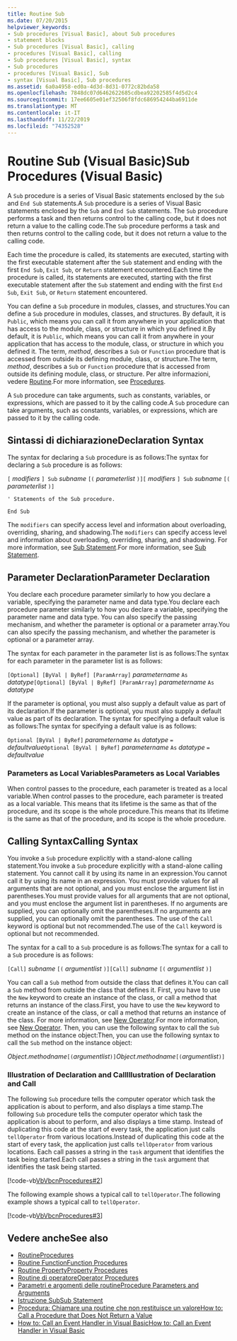 ```yaml
---
title: Routine Sub
ms.date: 07/20/2015
helpviewer_keywords:
- Sub procedures [Visual Basic], about Sub procedures
- statement blocks
- Sub procedures [Visual Basic], calling
- procedures [Visual Basic], calling
- Sub procedures [Visual Basic], syntax
- Sub procedures
- procedures [Visual Basic], Sub
- syntax [Visual Basic], Sub procedures
ms.assetid: 6a0a4958-ed0a-4d3d-8d31-0772c82bda58
ms.openlocfilehash: 7848dc07d6462622685cdbea92202585f4d5d2c4
ms.sourcegitcommit: 17ee6605e01ef32506f8fdc686954244ba6911de
ms.translationtype: MT
ms.contentlocale: it-IT
ms.lasthandoff: 11/22/2019
ms.locfileid: "74352528"
---
```

# <a name="sub-procedures-visual-basic"></a><span data-ttu-id="fb55c-102">Routine Sub (Visual Basic)</span><span class="sxs-lookup"><span data-stu-id="fb55c-102">Sub Procedures (Visual Basic)</span></span>
<span data-ttu-id="fb55c-103">A `Sub` procedure is a series of Visual Basic statements enclosed by the `Sub` and `End Sub` statements.</span><span class="sxs-lookup"><span data-stu-id="fb55c-103">A `Sub` procedure is a series of Visual Basic statements enclosed by the `Sub` and `End Sub` statements.</span></span> <span data-ttu-id="fb55c-104">The `Sub` procedure performs a task and then returns control to the calling code, but it does not return a value to the calling code.</span><span class="sxs-lookup"><span data-stu-id="fb55c-104">The `Sub` procedure performs a task and then returns control to the calling code, but it does not return a value to the calling code.</span></span>  
  
 <span data-ttu-id="fb55c-105">Each time the procedure is called, its statements are executed, starting with the first executable statement after the `Sub` statement and ending with the first `End Sub`, `Exit Sub`, or `Return` statement encountered.</span><span class="sxs-lookup"><span data-stu-id="fb55c-105">Each time the procedure is called, its statements are executed, starting with the first executable statement after the `Sub` statement and ending with the first `End Sub`, `Exit Sub`, or `Return` statement encountered.</span></span>  
  
 <span data-ttu-id="fb55c-106">You can define a `Sub` procedure in modules, classes, and structures.</span><span class="sxs-lookup"><span data-stu-id="fb55c-106">You can define a `Sub` procedure in modules, classes, and structures.</span></span> <span data-ttu-id="fb55c-107">By default, it is `Public`, which means you can call it from anywhere in your application that has access to the module, class, or structure in which you defined it.</span><span class="sxs-lookup"><span data-stu-id="fb55c-107">By default, it is `Public`, which means you can call it from anywhere in your application that has access to the module, class, or structure in which you defined it.</span></span> <span data-ttu-id="fb55c-108">The term, *method*, describes a `Sub` or `Function` procedure that is accessed from outside its defining module, class, or structure.</span><span class="sxs-lookup"><span data-stu-id="fb55c-108">The term, *method*, describes a `Sub` or `Function` procedure that is accessed from outside its defining module, class, or structure.</span></span> <span data-ttu-id="fb55c-109">Per altre informazioni, vedere [Routine](./index.md).</span><span class="sxs-lookup"><span data-stu-id="fb55c-109">For more information, see [Procedures](./index.md).</span></span>  
  
 <span data-ttu-id="fb55c-110">A `Sub` procedure can take arguments, such as constants, variables, or expressions, which are passed to it by the calling code.</span><span class="sxs-lookup"><span data-stu-id="fb55c-110">A `Sub` procedure can take arguments, such as constants, variables, or expressions, which are passed to it by the calling code.</span></span>  
  
## <a name="declaration-syntax"></a><span data-ttu-id="fb55c-111">Sintassi di dichiarazione</span><span class="sxs-lookup"><span data-stu-id="fb55c-111">Declaration Syntax</span></span>  
 <span data-ttu-id="fb55c-112">The syntax for declaring a `Sub` procedure is as follows:</span><span class="sxs-lookup"><span data-stu-id="fb55c-112">The syntax for declaring a `Sub` procedure is as follows:</span></span>  
  
 <span data-ttu-id="fb55c-113">`[` *modifiers* `] Sub`  *subname* `[(` *parameterlist* `)]`</span><span class="sxs-lookup"><span data-stu-id="fb55c-113">`[` *modifiers* `] Sub`  *subname* `[(` *parameterlist* `)]`</span></span>  
  
 `' Statements of the Sub procedure.`  
  
 `End Sub`  
  
 <span data-ttu-id="fb55c-114">The `modifiers` can specify access level and information about overloading, overriding, sharing, and shadowing.</span><span class="sxs-lookup"><span data-stu-id="fb55c-114">The `modifiers` can specify access level and information about overloading, overriding, sharing, and shadowing.</span></span> <span data-ttu-id="fb55c-115">For more information, see [Sub Statement](../../../../visual-basic/language-reference/statements/sub-statement.md).</span><span class="sxs-lookup"><span data-stu-id="fb55c-115">For more information, see [Sub Statement](../../../../visual-basic/language-reference/statements/sub-statement.md).</span></span>  
  
## <a name="parameter-declaration"></a><span data-ttu-id="fb55c-116">Parameter Declaration</span><span class="sxs-lookup"><span data-stu-id="fb55c-116">Parameter Declaration</span></span>  
 <span data-ttu-id="fb55c-117">You declare each procedure parameter similarly to how you declare a variable, specifying the parameter name and data type.</span><span class="sxs-lookup"><span data-stu-id="fb55c-117">You declare each procedure parameter similarly to how you declare a variable, specifying the parameter name and data type.</span></span> <span data-ttu-id="fb55c-118">You can also specify the passing mechanism, and whether the parameter is optional or a parameter array.</span><span class="sxs-lookup"><span data-stu-id="fb55c-118">You can also specify the passing mechanism, and whether the parameter is optional or a parameter array.</span></span>  
  
 <span data-ttu-id="fb55c-119">The syntax for each parameter in the parameter list is as follows:</span><span class="sxs-lookup"><span data-stu-id="fb55c-119">The syntax for each parameter in the parameter list is as follows:</span></span>  
  
 <span data-ttu-id="fb55c-120">`[Optional] [ByVal | ByRef] [ParamArray]`  *parametername*  `As`  *datatype*</span><span class="sxs-lookup"><span data-stu-id="fb55c-120">`[Optional] [ByVal | ByRef] [ParamArray]`  *parametername*  `As`  *datatype*</span></span>  
  
 <span data-ttu-id="fb55c-121">If the parameter is optional, you must also supply a default value as part of its declaration.</span><span class="sxs-lookup"><span data-stu-id="fb55c-121">If the parameter is optional, you must also supply a default value as part of its declaration.</span></span> <span data-ttu-id="fb55c-122">The syntax for specifying a default value is as follows:</span><span class="sxs-lookup"><span data-stu-id="fb55c-122">The syntax for specifying a default value is as follows:</span></span>  
  
 <span data-ttu-id="fb55c-123">`Optional [ByVal | ByRef]`  *parametername*  `As`  *datatype*  `=`  *defaultvalue*</span><span class="sxs-lookup"><span data-stu-id="fb55c-123">`Optional [ByVal | ByRef]`  *parametername*  `As`  *datatype*  `=`  *defaultvalue*</span></span>  
  
### <a name="parameters-as-local-variables"></a><span data-ttu-id="fb55c-124">Parameters as Local Variables</span><span class="sxs-lookup"><span data-stu-id="fb55c-124">Parameters as Local Variables</span></span>  
 <span data-ttu-id="fb55c-125">When control passes to the procedure, each parameter is treated as a local variable.</span><span class="sxs-lookup"><span data-stu-id="fb55c-125">When control passes to the procedure, each parameter is treated as a local variable.</span></span> <span data-ttu-id="fb55c-126">This means that its lifetime is the same as that of the procedure, and its scope is the whole procedure.</span><span class="sxs-lookup"><span data-stu-id="fb55c-126">This means that its lifetime is the same as that of the procedure, and its scope is the whole procedure.</span></span>  
  
## <a name="calling-syntax"></a><span data-ttu-id="fb55c-127">Calling Syntax</span><span class="sxs-lookup"><span data-stu-id="fb55c-127">Calling Syntax</span></span>  
 <span data-ttu-id="fb55c-128">You invoke a `Sub` procedure explicitly with a stand-alone calling statement.</span><span class="sxs-lookup"><span data-stu-id="fb55c-128">You invoke a `Sub` procedure explicitly with a stand-alone calling statement.</span></span> <span data-ttu-id="fb55c-129">You cannot call it by using its name in an expression.</span><span class="sxs-lookup"><span data-stu-id="fb55c-129">You cannot call it by using its name in an expression.</span></span> <span data-ttu-id="fb55c-130">You must provide values for all arguments that are not optional, and you must enclose the argument list in parentheses.</span><span class="sxs-lookup"><span data-stu-id="fb55c-130">You must provide values for all arguments that are not optional, and you must enclose the argument list in parentheses.</span></span> <span data-ttu-id="fb55c-131">If no arguments are supplied, you can optionally omit the parentheses.</span><span class="sxs-lookup"><span data-stu-id="fb55c-131">If no arguments are supplied, you can optionally omit the parentheses.</span></span> <span data-ttu-id="fb55c-132">The use of the `Call` keyword is optional but not recommended.</span><span class="sxs-lookup"><span data-stu-id="fb55c-132">The use of the `Call` keyword is optional but not recommended.</span></span>  
  
 <span data-ttu-id="fb55c-133">The syntax for a call to a `Sub` procedure is as follows:</span><span class="sxs-lookup"><span data-stu-id="fb55c-133">The syntax for a call to a `Sub` procedure is as follows:</span></span>  
  
 <span data-ttu-id="fb55c-134">`[Call]`  *subname* `[(` *argumentlist* `)]`</span><span class="sxs-lookup"><span data-stu-id="fb55c-134">`[Call]`  *subname* `[(` *argumentlist* `)]`</span></span>  
  
 <span data-ttu-id="fb55c-135">You can call a `Sub` method from outside the class that defines it.</span><span class="sxs-lookup"><span data-stu-id="fb55c-135">You can call a `Sub` method from outside the class that defines it.</span></span> <span data-ttu-id="fb55c-136">First, you have to use the `New` keyword to create an instance of the class, or call a method that returns an instance of the class.</span><span class="sxs-lookup"><span data-stu-id="fb55c-136">First, you have to use the `New` keyword to create an instance of the class, or call a method that returns an instance of the class.</span></span> <span data-ttu-id="fb55c-137">For more information, see [New Operator](../../../../visual-basic/language-reference/operators/new-operator.md).</span><span class="sxs-lookup"><span data-stu-id="fb55c-137">For more information, see [New Operator](../../../../visual-basic/language-reference/operators/new-operator.md).</span></span> <span data-ttu-id="fb55c-138">Then, you can use the following syntax to call the `Sub` method on the instance object:</span><span class="sxs-lookup"><span data-stu-id="fb55c-138">Then, you can use the following syntax to call the `Sub` method on the instance object:</span></span>  
  
 <span data-ttu-id="fb55c-139">*Object*.*methodname*`[(`*argumentlist*`)]`</span><span class="sxs-lookup"><span data-stu-id="fb55c-139">*Object*.*methodname*`[(`*argumentlist*`)]`</span></span>  
  
### <a name="illustration-of-declaration-and-call"></a><span data-ttu-id="fb55c-140">Illustration of Declaration and Call</span><span class="sxs-lookup"><span data-stu-id="fb55c-140">Illustration of Declaration and Call</span></span>  
 <span data-ttu-id="fb55c-141">The following `Sub` procedure tells the computer operator which task the application is about to perform, and also displays a time stamp.</span><span class="sxs-lookup"><span data-stu-id="fb55c-141">The following `Sub` procedure tells the computer operator which task the application is about to perform, and also displays a time stamp.</span></span> <span data-ttu-id="fb55c-142">Instead of duplicating this code at the start of every task, the application just calls `tellOperator` from various locations.</span><span class="sxs-lookup"><span data-stu-id="fb55c-142">Instead of duplicating this code at the start of every task, the application just calls `tellOperator` from various locations.</span></span> <span data-ttu-id="fb55c-143">Each call passes a string in the `task` argument that identifies the task being started.</span><span class="sxs-lookup"><span data-stu-id="fb55c-143">Each call passes a string in the `task` argument that identifies the task being started.</span></span>  
  
 [!code-vb[VbVbcnProcedures#2](~/samples/snippets/visualbasic/VS_Snippets_VBCSharp/VbVbcnProcedures/VB/Class1.vb#2)]  
  
 <span data-ttu-id="fb55c-144">The following example shows a typical call to `tellOperator`.</span><span class="sxs-lookup"><span data-stu-id="fb55c-144">The following example shows a typical call to `tellOperator`.</span></span>  
  
 [!code-vb[VbVbcnProcedures#3](~/samples/snippets/visualbasic/VS_Snippets_VBCSharp/VbVbcnProcedures/VB/Class1.vb#3)]  
  
## <a name="see-also"></a><span data-ttu-id="fb55c-145">Vedere anche</span><span class="sxs-lookup"><span data-stu-id="fb55c-145">See also</span></span>

- [<span data-ttu-id="fb55c-146">Routine</span><span class="sxs-lookup"><span data-stu-id="fb55c-146">Procedures</span></span>](./index.md)
- [<span data-ttu-id="fb55c-147">Routine Function</span><span class="sxs-lookup"><span data-stu-id="fb55c-147">Function Procedures</span></span>](./function-procedures.md)
- [<span data-ttu-id="fb55c-148">Routine Property</span><span class="sxs-lookup"><span data-stu-id="fb55c-148">Property Procedures</span></span>](./property-procedures.md)
- [<span data-ttu-id="fb55c-149">Routine di operatore</span><span class="sxs-lookup"><span data-stu-id="fb55c-149">Operator Procedures</span></span>](./operator-procedures.md)
- [<span data-ttu-id="fb55c-150">Parametri e argomenti delle routine</span><span class="sxs-lookup"><span data-stu-id="fb55c-150">Procedure Parameters and Arguments</span></span>](./procedure-parameters-and-arguments.md)
- [<span data-ttu-id="fb55c-151">Istruzione Sub</span><span class="sxs-lookup"><span data-stu-id="fb55c-151">Sub Statement</span></span>](../../../../visual-basic/language-reference/statements/sub-statement.md)
- [<span data-ttu-id="fb55c-152">Procedura: Chiamare una routine che non restituisce un valore</span><span class="sxs-lookup"><span data-stu-id="fb55c-152">How to: Call a Procedure that Does Not Return a Value</span></span>](./how-to-call-a-procedure-that-does-not-return-a-value.md)
- [<span data-ttu-id="fb55c-153">How to: Call an Event Handler in Visual Basic</span><span class="sxs-lookup"><span data-stu-id="fb55c-153">How to: Call an Event Handler in Visual Basic</span></span>](./how-to-call-an-event-handler.md)
